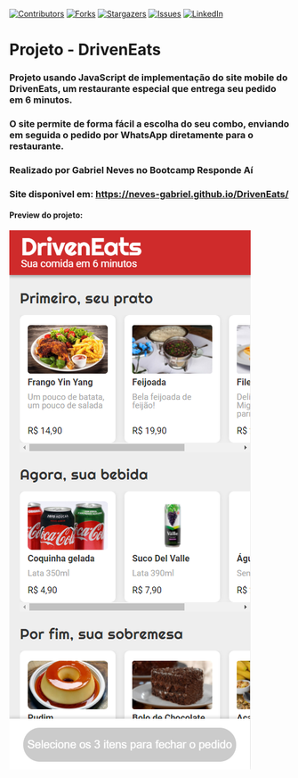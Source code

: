 [![Contributors][contributors-shield]][contributors-url]
[![Forks][forks-shield]][forks-url]
[![Stargazers][stars-shield]][stars-url]
[![Issues][issues-shield]][issues-url]
[![LinkedIn][linkedin-shield]][linkedin-url]

# Projeto - DrivenEats

### Projeto usando JavaScript de implementação do site mobile do DrivenEats, um restaurante especial que entrega seu pedido em 6 minutos.
### O site permite de forma fácil a escolha do seu combo, enviando em seguida o pedido por WhatsApp diretamente para o restaurante.
 
### Realizado por Gabriel Neves no Bootcamp Responde Aí

### Site disponivel em: https://neves-gabriel.github.io/DrivenEats/

#### Preview do projeto:
![Preview do projeto](img/preview.png)

<!-- MARKDOWN LINKS & IMAGES -->
<!-- https://www.markdownguide.org/basic-syntax/#reference-style-links -->
[contributors-shield]: https://img.shields.io/github/contributors/neves-gabriel/DrivenEats.svg?style=for-the-badge
[contributors-url]: https://github.com/neves-gabriel/DrivenEats/graphs/contributors
[forks-shield]: https://img.shields.io/github/forks/neves-gabriel/DrivenEats.svg?style=for-the-badge
[forks-url]: https://github.com/neves-gabriel/DrivenEats/network/members
[stars-shield]: https://img.shields.io/github/stars/neves-gabriel/DrivenEats.svg?style=for-the-badge
[stars-url]: https://github.com/neves-gabriel/DrivenEats/stargazers
[issues-shield]: https://img.shields.io/github/issues/neves-gabriel/DrivenEats.svg?style=for-the-badge
[issues-url]: https://github.com/neves-gabriel/DrivenEats/issues
[license-shield]: https://img.shields.io/github/license/neves-gabriel/DrivenEats.svg?style=for-the-badge
[license-url]: https://github.com/neves-gabriel/DrivenEats/blob/master/LICENSE.txt
[linkedin-shield]: https://img.shields.io/badge/-LinkedIn-black.svg?style=for-the-badge&logo=linkedin&colorB=555
[linkedin-url]: https://www.linkedin.com/in/gabriel-rodrigues-neves/
[product-screenshot]: images/screenshot.png

